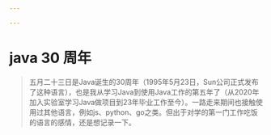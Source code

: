 ```yaml
---

---
```


# java 30 周年

> 五月二十三日是Java诞生的30周年（1995年5月23日，Sun公司正式发布了这种语言），也是我从学习Java到使用Java工作的第五年了（从2020年加入实验室学习Java做项目到23年毕业工作至今）。一路走来期间也接触使用过其他语言，例如js、python、go之类。但出于对学的第一门工作吃饭的语言的感情，还是想记录一下。

